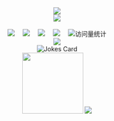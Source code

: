 <div align="center">
  
  <!-- dynamic typing effect 动态打字效果 -->
  <div>
    <a href="https://forimagine.eu.org/">
      <img src="https://readme-typing-svg.demolab.com?font=Fira+Code&color=B76229&pause=1000&width=435&lines=Hi! I'm Qiu Qiulin.&center=true&Center=true&size=25&weight=600" />
    </a>
  </div>

  <!-- knock code pictures 敲代码的图片 -->
  <picture>
    <img src="https://cdn.jsdelivr.net/gh/sun0225SUN/sun0225SUN/assets/images/coding.gif" />
  </picture>

  <!-- for beauty 留个空行好看点 -->
  <div>&nbsp;</div>
  
  <!-- profile logo 个人资料徽标 -->
  <div>
    <a href="https://forimagine.eu.org/"><img src="https://img.shields.io/badge/Website-博客-green" /></a>&emsp;
    <a href="#"><img src="https://img.shields.io/badge/Visual%20Studio%20Code-007ACC?logo=visualstudiocode&logoColor=fff&style=flat" /></a>&emsp;
    <a href="#"><img src="https://img.shields.io/badge/Visual%20Studio-5C2D91?logo=visualstudio&logoColor=fff&style=flat" /></a>&emsp;
    <a href="#"><img src="https://img.shields.io/badge/GitHub-181717?logo=github&logoColor=fff&style=flat" /></a>&emsp;
    <!-- visitor statistics logo 访问量统计徽标 -->
    <img src="https://komarev.com/ghpvc/?username=RS-Imagine&label=Views&color=0e75b6&style=flat" alt="访问量统计" />
  </div>
  
  <!-- Quotes 名人名言 -->
  <div>
    <img src="https://quotes-github-readme.vercel.app/api?type=horizontal&theme=dark" />
  </div>
  
  <!-- Joke 笑话 -->
  <div>
    <picture>
      <source media="(prefers-color-scheme: dark)" srcset="https://readme-jokes.vercel.app/api?hideBorder&bgColor=%23121212" />
      <source media="(prefers-color-scheme: light)" srcset="https://readme-jokes.vercel.app/api?hideBorder&bgColor=%ffffff" />
      <img alt="Jokes Card" src="https://readme-jokes.vercel.app/api?hideBorder&bgColor=%23121212" />
    </picture>
  </div>

  <!-- GitHub 数据统计 -->
  <img height="137px" src="https://github-readme-stats-git-masterrstaa-rickstaa.vercel.app/api/top-langs/?username=RS-Imagine&hide_border=true&layout=compact&langs_count=6&text_color=000&icon_color=fff&bg_color=0,52fa5a,4dfcff,c64dff&theme=graywhite" />

  <!-- just img 图片 -->
  <img src="https://cdn.jsdelivr.net/gh/sun0225SUN/sun0225SUN/assets/images/icon.png" />
  

  
</div>
